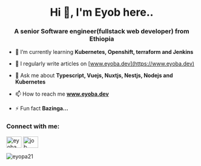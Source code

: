 
<h1 align="center">Hi 👋, I'm Eyob here..</h1>
<h3 align="center">A senior Software engineer(fullstack web developer) from Ethiopia</h3>








- 🌱 I’m currently learning **Kubernetes, Openshift, terraform and Jenkins**


- 📝 I regularly write articles on [www.eyoba.dev](https://www.eyoba.dev)

- 💬 Ask me about **Typescript, Vuejs, Nuxtjs, Nestjs, Nodejs and Kubernetes**

- 📫 How to reach me **www.eyoba.dev**


- ⚡ Fun fact **Bazinga...**

<h3 align="left">Connect with me:</h3>
<p align="left">
<a href="https://stackoverflow.com/users/eyoba" target="blank"><img align="center" src="https://raw.githubusercontent.com/rahuldkjain/github-profile-readme-generator/master/src/images/icons/Social/stack-overflow.svg" alt="eyoba" height="30" width="40" /></a>
<a href="https://fb.com/job nigussie" target="blank"><img align="center" src="https://raw.githubusercontent.com/rahuldkjain/github-profile-readme-generator/master/src/images/icons/Social/facebook.svg" alt="job nigussie" height="30" width="40" /></a>
</p>



<p><img align="center" src="https://github-readme-streak-stats.herokuapp.com/?user=eyopa21&" alt="eyopa21" /></p>
